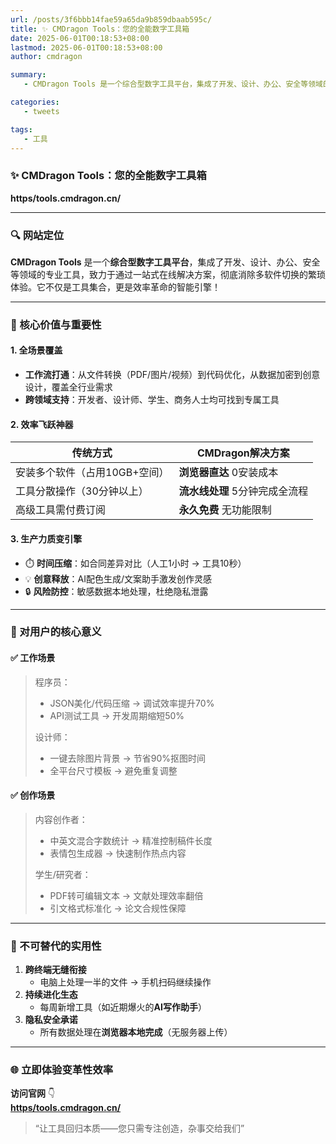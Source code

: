 ```yaml
---
url: /posts/3f6bbb14fae59a65da9b859dbaab595c/
title: ✨ CMDragon Tools：您的全能数字工具箱
date: 2025-06-01T00:18:53+08:00 
lastmod: 2025-06-01T00:18:53+08:00 
author: cmdragon

summary:
   - CMDragon Tools 是一个综合型数字工具平台，集成了开发、设计、办公、安全等领域的专业工具，致力于通过一站式在线解决方案，彻底消除多软件切换的繁琐体验。它不仅是工具集合，更是效率革命的智能引擎！

categories:
   - tweets

tags:
   - 工具
---
```




### ✨ CMDragon Tools：您的全能数字工具箱  
**https/tools.cmdragon.cn/**  

---

### 🔍 网站定位  
**CMDragon Tools** 是一个**综合型数字工具平台**，集成了开发、设计、办公、安全等领域的专业工具，致力于通过一站式在线解决方案，彻底消除多软件切换的繁琐体验。它不仅是工具集合，更是效率革命的智能引擎！

---

### 🚀 核心价值与重要性  
#### 1. **全场景覆盖**  
   - **工作流打通**：从文件转换（PDF/图片/视频）到代码优化，从数据加密到创意设计，覆盖全行业需求  
   - **跨领域支持**：开发者、设计师、学生、商务人士均可找到专属工具  

#### 2. **效率飞跃神器**  
   | 传统方式                     | CMDragon解决方案              |  
   |------------------------------|-------------------------------|  
   | 安装多个软件（占用10GB+空间） | **浏览器直达** 0安装成本      |  
   | 工具分散操作（30分钟以上）    | **流水线处理** 5分钟完成全流程 |  
   | 高级工具需付费订阅            | **永久免费** 无功能限制       |  

#### 3. **生产力质变引擎**  
   - ⏱️ **时间压缩**：如合同差异对比（人工1小时 → 工具10秒）  
   - 💡 **创意释放**：AI配色生成/文案助手激发创作灵感  
   - 🔒 **风险防控**：敏感数据本地处理，杜绝隐私泄露  

---

### 🌟 对用户的核心意义  
#### ✅ **工作场景**  
> 程序员：  
> - JSON美化/代码压缩 → 调试效率提升70%  
> - API测试工具 → 开发周期缩短50%  
>  
> 设计师：  
> - 一键去除图片背景 → 节省90%抠图时间  
> - 全平台尺寸模板 → 避免重复调整  

#### ✅ **创作场景**  
> 内容创作者：  
> - 中英文混合字数统计 → 精准控制稿件长度  
> - 表情包生成器 → 快速制作热点内容  
>  
> 学生/研究者：  
> - PDF转可编辑文本 → 文献处理效率翻倍  
> - 引文格式标准化 → 论文合规性保障  

---

### 💎 不可替代的实用性  
1. **跨终端无缝衔接**  
   - 电脑上处理一半的文件 → 手机扫码继续操作  
2. **持续进化生态**  
   - 每周新增工具（如近期爆火的**AI写作助手**）  
3. **隐私安全承诺**  
   - 所有数据处理在**浏览器本地完成**（无服务器上传）  

---

### 🌐 立即体验变革性效率  
**访问官网** 👇  
**[https/tools.cmdragon.cn/](https/tools.cmdragon.cn/)**  
> “让工具回归本质——您只需专注创造，杂事交给我们”
